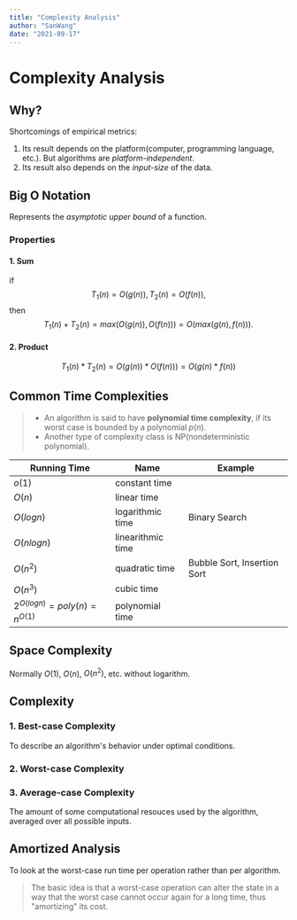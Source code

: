 ```yaml
---
title: "Complexity Analysis"
author: "SanWang"
date: "2021-09-17"
---
```

# Complexity Analysis

## Why?

Shortcomings of empirical metrics:

1. Its result depends on the platform(computer, programming language, etc.). But algorithms are *platform-independent*.
2. Its result also depends on the *input-size* of the data.

## Big O Notation

Represents the *asymptotic upper bound* of a function.

### Properties

#### 1. Sum

if
$$
    T_1(n) = O(g(n)),
    T_2(n) = O(f(n)),
$$
then
$$
    T_1(n) + T_2(n) = max(O(g(n)), O(f(n))) = O(max(g(n), f(n))).
$$

#### 2. Product

$$
    T_1(n) * T_2(n) = O(g(n)) *O(f(n))) = O(g(n)* f(n))
$$

## Common Time Complexities

> - An algorithm is said to have **polynomial time complexity**, if its worst case is bounded by a polynomial $p(n)$.
> - Another type of complexity class is NP(nondeterministic polynomial).

| Running Time | Name | Example |
| ----|------| ----|
|  $o(1)$  | constant time |  |
| $O(n)$ | linear time |  |
| $O(logn)$ | logarithmic time | Binary Search |
| $O(nlogn)$ | linearithmic time |  |
| $O(n^2)$ | quadratic time | Bubble Sort, Insertion Sort |
| $O(n^3)$ | cubic time |  |
| $2^{O(logn)} = poly(n) = n^{O(1)}$ | polynomial time |  |

## Space Complexity

Normally $O(1)$, $O(n)$, $O(n^2)$, etc. without logarithm.

## Complexity

### 1. Best-case Complexity

To describe an algorithm's behavior under optimal conditions.

### 2. Worst-case Complexity

### 3. Average-case Complexity

The amount of some computational resouces used by the algorithm, averaged over all possible inputs.

## Amortized Analysis

To look at the worst-case run time per operation rather than per algorithm.
> The basic idea is that a worst-case operation can alter the state in a way that the worst case cannot occur again for a long time, thus "amortizing" its cost.
